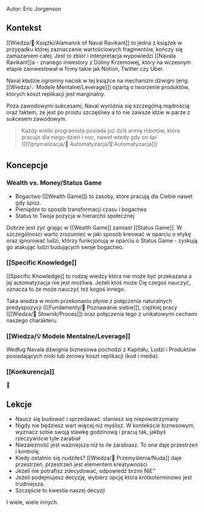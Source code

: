 Autor: Eric Jorgenson

## Kontekst
[[Wiedza/📖 Książki/Alamanck of Naval Ravikant]] to jedna z książek w przypadku której zaznaczanie wartościowych fragmentów, kończy się zamazaniem całej. Jest to zbiór i interpretacja wypowiedzi [[Navala Ravikant]]a - znanego inwestory z Doliny Krzemowej, który na wczesnym etapie zainwestował w firmy takie jak Notion, Twitter czy Uber. 

Naval kładzie ogromny nacisk w tej książce na mechanizm dźwigni (eng. [[Wiedza/💡 Modele Mentalne/Leverage]]) opartą o tworzenie produktów, których koszt replikacji jest marginalny. 

Poza zawodowymi sukcesami, Naval wyróżnia się szczególną mądrością oraz faktem, że jest po prostu szczęśliwy a to nie zawsze idzie w parze z sukcesem zawodowym. 

> Każdy wielki programista posiada już dziś armię robotów, która pracuje dla niego dzień i noc, nawet wtedy gdy on śpi ([[Optymalizacja/🤖 Automatyzacja/🎖️ Automatyzacja]])

## Koncepcje

### Wealth vs. Money/Status Game
- Bogactwo ([[Wealth Game]]) to zasoby, które pracują dla Ciebie nawet gdy śpisz.
- Pieniądze to sposób transformacji czasu i bogactwa
- Status to Twoja pozycja w hierarchii społecznej

Dobrze jest żyć grając w [[Wealth Game]] zamiast [[Status Game]]. W szczególności warto zrozumieć w jaki sposób kreować w oparciu o etykę oraz ignorować ludzi, którzy funkcjonują w oparciu o Status Game - zyskują go atakując ludzi budujących swoje bogactwo. 

### [[Specific Knowledge]]
[[Specific Knowledge]] to rodzaj wiedzy która nie może być przekazana a jej automatyzacja nie jest możliwa. Jeżeli ktoś może Cię czegoś nauczyć, oznacza to że może nauczyć też kogoś innego.

Taka wiedza w moim przekonaniu płynie z połączenia naturalnych predyspozycji ([[Fundamenty/💛 Poznawanie siebie]]), ciężkiej pracy ([[Wiedza/📑 Słownik/Proces]]) oraz połączenia tego z unikatowymi cechami naszego charakteru.

### [[Wiedza/💡 Modele Mentalne/Leverage]]
Według Navala dźwignia biznesowa pochodzi z Kapitału, Ludzi i Produktów posiadających niski lub zerowy koszt replikacji (kod i media).

### [[Konkurencja]]
🚧


## Lekcje
- Naucz się budować i sprzedawać: staniesz się niepowstrzymany
- Nigdy nie będziesz wart więcej niż myślisz. W kontekście biznesowym, wyznacz sobie swoją stawkę godzinową i pracuj tak, jakbyś rzeczywiście tyle zarabiał
- Niezależność jest ważniejsza niż to ile zarabiasz. To ona daje przestrzeń i kontrolę.
- Kiedy ostatnio się nudziłeś? [[Wiedza/🤔 Przemyślenia/Nuda]] daje przestrzeń, przestrzeń jest elementem kreatywności
- Jeżeli nie potrafisz zdecydować, odpowiedź brzmi NIE"
- Jeżeli podejmujesz decyzję, wybierz opcję która krótkoterminowo jest trudniejsza.
- Szczęście to kwestia naszej decyzji

I wiele, wiele innych.